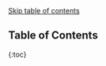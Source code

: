 <div class="relative">
    <a href="#toc-skipped" id="skip-toc" class="screen-reader-only">Skip table of contents</a>
</div>

<h2 id="table-of-contents">Table of Contents</h2>

{:toc}

<div id="toc-skipped"></div>
